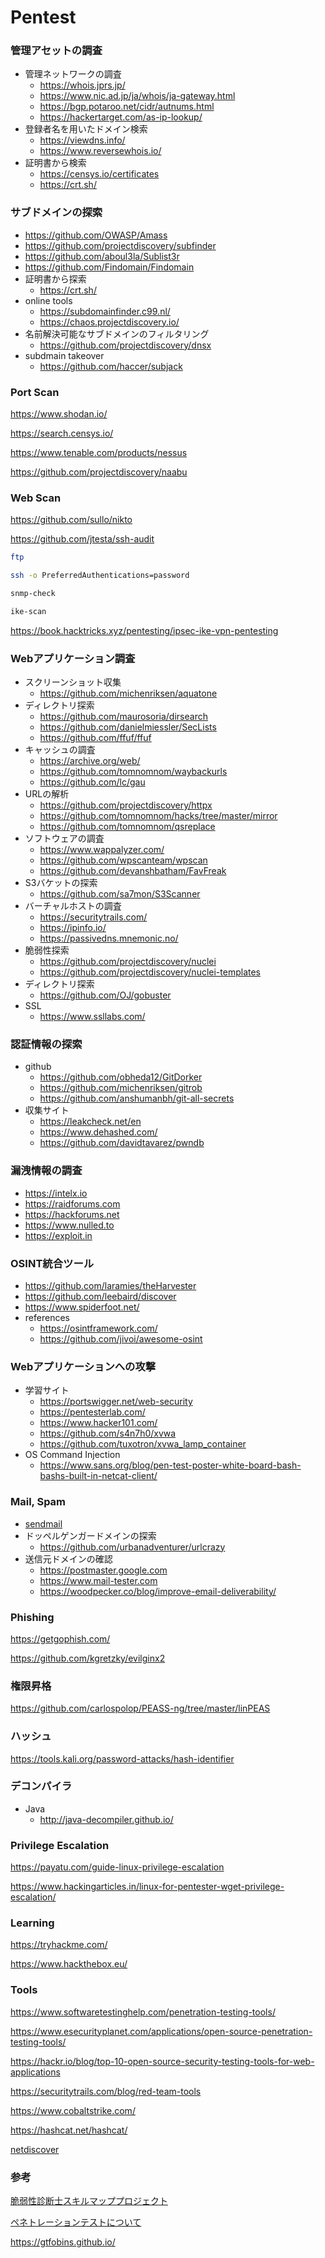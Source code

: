 # Pentest

### 管理アセットの調査

- 管理ネットワークの調査
  - https://whois.jprs.jp/
  - https://www.nic.ad.jp/ja/whois/ja-gateway.html
  - https://bgp.potaroo.net/cidr/autnums.html
  - https://hackertarget.com/as-ip-lookup/
- 登録者名を用いたドメイン検索
  - https://viewdns.info/
  - https://www.reversewhois.io/
- 証明書から検索
  - https://censys.io/certificates
  - https://crt.sh/

### サブドメインの探索

- https://github.com/OWASP/Amass
- https://github.com/projectdiscovery/subfinder
- https://github.com/aboul3la/Sublist3r
- https://github.com/Findomain/Findomain
- 証明書から探索
  - https://crt.sh/
- online tools
  - https://subdomainfinder.c99.nl/
  - https://chaos.projectdiscovery.io/
- 名前解決可能なサブドメインのフィルタリング
  - https://github.com/projectdiscovery/dnsx
- subdmain takeover
  - https://github.com/haccer/subjack

### Port Scan

https://www.shodan.io/

https://search.censys.io/

https://www.tenable.com/products/nessus

https://github.com/projectdiscovery/naabu

### Web Scan

https://github.com/sullo/nikto

https://github.com/jtesta/ssh-audit

```bash
ftp

ssh -o PreferredAuthentications=password

snmp-check

ike-scan
```

https://book.hacktricks.xyz/pentesting/ipsec-ike-vpn-pentesting

### Webアプリケーション調査

- スクリーンショット収集
  - https://github.com/michenriksen/aquatone
- ディレクトリ探索
  - https://github.com/maurosoria/dirsearch
  - https://github.com/danielmiessler/SecLists
  - https://github.com/ffuf/ffuf
- キャッシュの調査
  - https://archive.org/web/
  - https://github.com/tomnomnom/waybackurls
  - https://github.com/lc/gau
- URLの解析
  - https://github.com/projectdiscovery/httpx
  - https://github.com/tomnomnom/hacks/tree/master/mirror
  - https://github.com/tomnomnom/qsreplace
- ソフトウェアの調査
  - https://www.wappalyzer.com/
  - https://github.com/wpscanteam/wpscan
  - https://github.com/devanshbatham/FavFreak
- S3バケットの探索
  - https://github.com/sa7mon/S3Scanner
- バーチャルホストの調査
  - https://securitytrails.com/
  - https://ipinfo.io/
  - https://passivedns.mnemonic.no/
- 脆弱性探索
  - https://github.com/projectdiscovery/nuclei
  - https://github.com/projectdiscovery/nuclei-templates
- ディレクトリ探索
  - https://github.com/OJ/gobuster
- SSL
  - https://www.ssllabs.com/

### 認証情報の探索

- github
  - https://github.com/obheda12/GitDorker
  - https://github.com/michenriksen/gitrob
  - https://github.com/anshumanbh/git-all-secrets
- 収集サイト
  - https://leakcheck.net/en
  - https://www.dehashed.com/
  - https://github.com/davidtavarez/pwndb

### 漏洩情報の調査

- https://intelx.io
- https://raidforums.com
- https://hackforums.net
- https://www.nulled.to
- https://exploit.in

### OSINT統合ツール

- https://github.com/laramies/theHarvester
- https://github.com/leebaird/discover
- https://www.spiderfoot.net/
- references
  - https://osintframework.com/
  - https://github.com/jivoi/awesome-osint

### Webアプリケーションへの攻撃

- 学習サイト
  - https://portswigger.net/web-security
  - https://pentesterlab.com/
  - https://www.hacker101.com/
  - https://github.com/s4n7h0/xvwa
  - https://github.com/tuxotron/xvwa_lamp_container
- OS Command Injection
  - https://www.sans.org/blog/pen-test-poster-white-board-bash-bashs-built-in-netcat-client/

### Mail, Spam

- [sendmail](http://www.postfix.org/sendmail.1.html)
- ドッペルゲンガードメインの探索
  - https://github.com/urbanadventurer/urlcrazy
- 送信元ドメインの確認
  - https://postmaster.google.com
  - https://www.mail-tester.com
  - https://woodpecker.co/blog/improve-email-deliverability/

### Phishing

https://getgophish.com/

https://github.com/kgretzky/evilginx2

### 権限昇格

https://github.com/carlospolop/PEASS-ng/tree/master/linPEAS

### ハッシュ

https://tools.kali.org/password-attacks/hash-identifier

### デコンパイラ

- Java
  - http://java-decompiler.github.io/

### Privilege Escalation

https://payatu.com/guide-linux-privilege-escalation

https://www.hackingarticles.in/linux-for-pentester-wget-privilege-escalation/

### Learning

https://tryhackme.com/

https://www.hackthebox.eu/

### Tools

https://www.softwaretestinghelp.com/penetration-testing-tools/

https://www.esecurityplanet.com/applications/open-source-penetration-testing-tools/

https://hackr.io/blog/top-10-open-source-security-testing-tools-for-web-applications

https://securitytrails.com/blog/red-team-tools

https://www.cobaltstrike.com/

https://hashcat.net/hashcat/

[netdiscover](https://kalilinuxtutorials.com/netdiscover-scan-live-hosts-network/)

### 参考

[脆弱性診断士スキルマッププロジェクト](https://github.com/OWASP/www-chapter-japan/tree/master/skillmap_project)

[ペネトレーションテストについて](https://github.com/ueno1000/about_PenetrationTest)

https://gtfobins.github.io/

